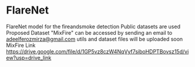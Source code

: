 # FlareNet
FlareNet model for the fireandsmoke detection
Public datasets are used
Proposed Dataset "MixFire" can be accessed by sending an email to adeelferozmirza@gmail.com
utils and dataset files will be uploaded soon
MixFire Link https://drive.google.com/file/d/1GP5vz8czW4NqVyf7siboHDPTBovsz15d/view?usp=drive_link
